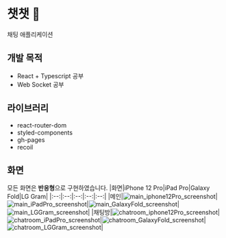 # 챗챗 💬

채팅 애플리케이션

## 개발 목적

- React + Typescript 공부
- Web Socket 공부

## 라이브러리

- react-router-dom
- styled-components
- gh-pages
- recoil

## 화면

모든 화면은 **반응형**으로 구현하였습니다.
|화면|iPhone 12 Pro|iPad Pro|Galaxy Fold|LG Gram|
|:--:|:--:|:--:|:--:|:--:|
|메인|![main_iphone12Pro_screenshot](src/assets/screenshot/Main_iPhone12Pro.png)|![main_iPadPro_screenshot](src/assets/screenshot/Main_iPadPro.png)|![main_GalaxyFold_screenshot](src/assets/screenshot/Main_GalaxyFold.png)|![main_LGGram_screenshot](src/assets/screenshot/Main_LGGram.png)|
|채팅방|![chatroom_iphone12Pro_screenshot](src/assets/screenshot/Chatroom_iPhone12Pro.png)|![chatroom_iPadPro_screenshot](src/assets/screenshot/Chatroom_iPadPro.png)|![chatroom_GalaxyFold_screenshot](src/assets/screenshot/Chatroom_GalaxyFold.png)|![chatroom_LGGram_screenshot](src/assets/screenshot/Chatroom_LGGram.png)|
